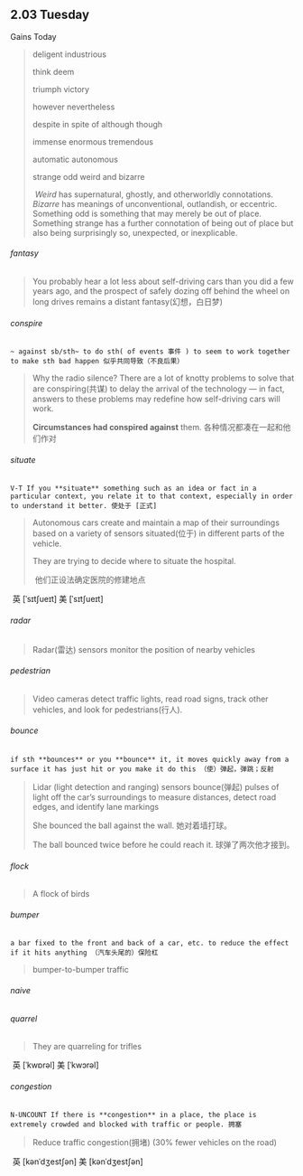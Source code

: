 ## 2.03	Tuesday

Gains Today

> deligent industrious
>
> think deem
>
> triumph victory
>
> however nevertheless
>
> despite in spite of although though
>
> immense enormous tremendous
>
> automatic autonomous
>
> strange odd weird and bizarre
>
> ​	*Weird* has supernatural, ghostly, and otherworldly connotations. *Bizarre* has meanings of unconventional, outlandish, or eccentric. Something odd is something that may merely be out of place. Something strange has a further connotation of being out of place but also being surprisingly so, unexpected, or inexplicable.

###### fantasy

> You probably hear a lot less about self-driving cars than you did a few years ago, and the prospect of safely dozing off behind the wheel on long drives remains a distant fantasy(幻想，白日梦)

###### conspire

​	`~ against sb/sth~ to do sth( of events 事件 ) to seem to work together to make sth bad happen 似乎共同导致（不良后果）`

> Why the radio silence? There are a lot of knotty problems to solve that are conspiring(共谋) to delay the arrival of the technology — in fact, answers to these problems may redefine how self-driving cars will work.
>
> **Circumstances had conspired against** them. 各种情况都凑在一起和他们作对

###### situate

​	`V-T If you **situate** something such as an idea or fact in a particular context, you relate it to that context, especially in order to understand it better. 使处于 [正式]`

> Autonomous cars create and maintain a map of their surroundings based on a variety of sensors situated(位于) in different parts of the vehicle.
>
> They are trying to decide where to situate the hospital. 
>
> ​	他们正设法确定医院的修建地点

​	英 [ˈsɪtʃueɪt]   美 [ˈsɪtʃueɪt] 

###### radar

> Radar(雷达) sensors monitor the position of nearby vehicles

###### pedestrian

> Video cameras detect traffic lights, read road signs, track other vehicles, and look for pedestrians(行人).

###### bounce

​	`if sth **bounces** or you **bounce** it, it moves quickly away from a surface it has just hit or you make it do this （使）弹起，弹跳；反射`

> Lidar (light detection and ranging) sensors bounce(弹起) pulses of light off the car’s surroundings to measure distances, detect road edges, and identify lane markings
>
> She bounced the ball against the wall. 她对着墙打球。
>
> The ball bounced twice before he could reach it. 球弹了两次他才接到。 

###### flock

> A flock of birds

###### bumper

​	`a bar fixed to the front and back of a car, etc. to reduce the effect if it hits anything （汽车头尾的）保险杠`

> bumper-to-bumper traffic

###### naive

###### quarrel

> They are quarreling for trifles

​	英 [ˈkwɒrəl]   美 [ˈkwɔrəl] 

###### congestion

​	`N-UNCOUNT If there is **congestion** in a place, the place is extremely crowded and blocked with traffic or people. 拥塞`

> Reduce traffic congestion(拥堵) (30% fewer vehicles on the road)

​	英 [kənˈdʒestʃən]   美 [kənˈdʒestʃən] 